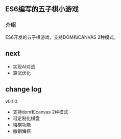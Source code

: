 ## ES6编写的五子棋小游戏

### 介绍
ES6开发的五子棋游戏，支持DOM和CANVAS 2种模式。


next
------------

* 实现AI对战
* 算法优化

change log
------------

v0.1.0 
* 支持dom和canvas 2种模式
* 可定制化棋盘
* 悔棋功能
* 撤销悔棋